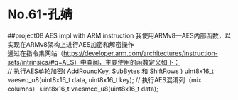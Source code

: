 # No.61-孔婧
##project08 AES impl with ARM instruction
我使用ARMv8—AES内部函数，以实现在ARMv8架构上进行AES加密和解密操作<br>
通过在指令集网站（https://developer.arm.com/architectures/instruction-sets/intrinsics/#q=AES）中查阅，主要使用的函数定义如下：<br>
// 执行AES单轮加密( AddRoundKey, SubBytes 和 ShiftRows )
uint8x16_t vaeseq_u8(uint8x16_t data, uint8x16_t key);
// 执行AES混淆列（mix columns）
uint8x16_t vaesmcq_u8(uint8x16_t data);
